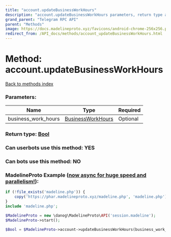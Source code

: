 ```yaml
---
title: "account.updateBusinessWorkHours"
description: "account.updateBusinessWorkHours parameters, return type and example"
grand_parent: "Telegram RPC API"
parent: "Methods"
image: https://docs.madelineproto.xyz/favicons/android-chrome-256x256.png
redirect_from: /API_docs/methods/account_updateBusinessWorkHours.html
---
```

# Method: account.updateBusinessWorkHours
[Back to methods index](index.html)



### Parameters:

| Name     |    Type       | Required |
|----------|---------------|----------|
|business\_work\_hours|[BusinessWorkHours](/API_docs/types/BusinessWorkHours.html) | Optional|


### Return type: [Bool](/API_docs/types/Bool.html)

### Can userbots use this method: **YES**

### Can bots use this method: **NO**


### MadelineProto Example ([now async for huge speed and parallelism!](https://docs.madelineproto.xyz/docs/ASYNC.html)):


```php
if (!file_exists('madeline.php')) {
    copy('https://phar.madelineproto.xyz/madeline.php', 'madeline.php');
}
include 'madeline.php';

$MadelineProto = new \danog\MadelineProto\API('session.madeline');
$MadelineProto->start();

$Bool = $MadelineProto->account->updateBusinessWorkHours(business_work_hours: $BusinessWorkHours, );
```

